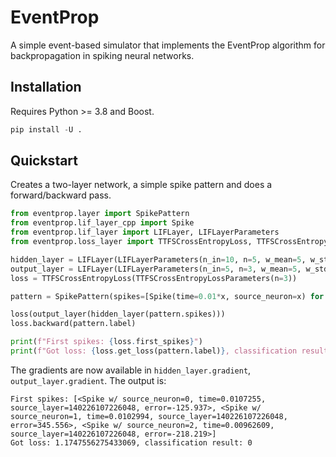# EventProp
A simple event-based simulator that implements the EventProp algorithm for backpropagation in spiking neural networks.

## Installation
Requires Python >= 3.8 and Boost.
```python
pip install -U .
```

## Quickstart
Creates a two-layer network, a simple spike pattern and does a forward/backward pass.
```python
from eventprop.layer import SpikePattern
from eventprop.lif_layer_cpp import Spike
from eventprop.lif_layer import LIFLayer, LIFLayerParameters
from eventprop.loss_layer import TTFSCrossEntropyLoss, TTFSCrossEntropyLossParameters

hidden_layer = LIFLayer(LIFLayerParameters(n_in=10, n=5, w_mean=5, w_std=1))
output_layer = LIFLayer(LIFLayerParameters(n_in=5, n=3, w_mean=5, w_std=1))
loss = TTFSCrossEntropyLoss(TTFSCrossEntropyLossParameters(n=3))

pattern = SpikePattern(spikes=[Spike(time=0.01*x, source_neuron=x) for x in range(10)], label=1)

loss(output_layer(hidden_layer(pattern.spikes)))
loss.backward(pattern.label)

print(f"First spikes: {loss.first_spikes}")
print(f"Got loss: {loss.get_loss(pattern.label)}, classification result: {loss.get_classification_result(pattern.label)}")

```
The gradients are now available in `hidden_layer.gradient`, `output_layer.gradient`. The output is:
```
First spikes: [<Spike w/ source_neuron=0, time=0.0107255, source_layer=140226107226048, error=-125.937>, <Spike w/ source_neuron=1, time=0.0102994, source_layer=140226107226048, error=345.556>, <Spike w/ source_neuron=2, time=0.00962609, source_layer=140226107226048, error=-218.219>]
Got loss: 1.1747556275433069, classification result: 0
```
